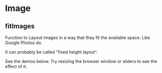 # Image <Badge text="experimental" type="warning"/>

## fitImages

Function to Layout images in a way that they fit the available space. Like Google Photos do.

It can probably be called "fixed height layout".

See the demos below. Try resizing the browser window or sliders to see the effect of it.

<script setup>
import FitImagesDemo from './components/FitImagesDemo.vue'
</script>

<FitImagesDemo />
